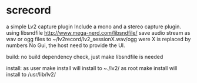 <h1>screcord</h1>

<p>a simple Lv2 capture plugin
    Include a mono and a stereo capture plugin.
    using libsndfile <a href="http://www.mega-nerd.com/libsndfile/">http://www.mega-nerd.com/libsndfile/</a>
    save audio stream as wav or ogg files to 
    ~/lv2record/lv2_sessionX.wav/ogg
    were X is replaced by numbers
    No Gui, the host need to provide the UI.</p>

<p>build:
    no build dependency check, just 
    make
    libsndfile is needed</p>

<p>install:
    as user make install will install to ~./lv2/
    as root make install will install to /usr/lib/lv2/</p>
